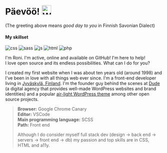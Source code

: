 # Päevöö! <img src="https://user-images.githubusercontent.com/1534150/172605845-b63b82dc-cbff-46f1-b4b0-41c7db605ce8.gif" width="30" alt="Waving hand animation">

(The greeting above means <i>good day to you</i> in Finnish Savonian Dialect)<br>

#### My skillset

![css](https://img.shields.io/badge/CSS-239120?&style=for-the-badge&logo=css3&logoColor=white) ![sass](https://img.shields.io/badge/Sass-CC6699?style=for-the-badge&logo=sass&logoColor=white) ![js](https://img.shields.io/badge/JavaScript-F7DF1E?style=for-the-badge&logo=javascript&logoColor=black) ![html](https://img.shields.io/badge/HTML5-E34F26?style=for-the-badge&logo=html5&logoColor=white) ![php](https://img.shields.io/badge/PHP-777BB4?style=for-the-badge&logo=php&logoColor=white)

I'm Roni. I'm active, online and available on GitHub! I'm here to help!<br>
I love open source and its endless possibilities. What can I do for you?

I created my first website when I was about ten years old (around 1998) and I've been in love with all things web ever since. I'm a front-end developer living in [Jyväskylä, Finland](https://visitjyvaskyla.fi/en). I'm the founder guy behind the scenes at [Dude](https://www.dude.fi) (a digital agency that provides well-made WordPress websites and brand identities) and a popular [air-light WordPress theme](https://github.com/digitoimistodude/air-light) among other open source projects.

> **Browser:** Google Chrome Canary<br>
> **Editor:** VSCode<br>
> **Main programming language:** SCSS<br>
> **Path:** Front end
> 
> Although I do consider myself full stack dev (design → back end → servers → front end → db) my passion and top skills are in CSS, HTML and a11y.

